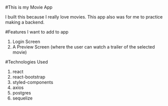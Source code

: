 #This is my Movie App

I built this because I really love movies. This app also was for me to practice making a backend. 

#Features I want to add to app

1. Login Screen
2. A Preview Screen (where the user can watch a trailer of the selected movie)


#Technologies Used

1. react
2. react-bootstrap
3. styled-components
4. axios
5. postgres
6. sequelize